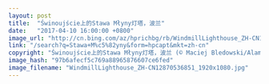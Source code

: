 ```yaml
---
layout: post
title:  "Świnoujście上的Stawa Młyny灯塔，波兰"
date:   "2017-04-10 16:00:00 +0800"
image_url: "http://cn.bing.com/az/hprichbg/rb/WindmillLighthouse_ZH-CN12870536851_1920x1080.jpg"
link: "/search?q=Stawa+M%c5%82yny&form=hpcapt&mkt=zh-cn"
copyright: "Świnoujście上的Stawa Młyny灯塔，波兰 (© Maciej Bledowski/Alamy)"
image_hash: "97b6afecf5c769a88965876607ce6fed"
image_filename: "WindmillLighthouse_ZH-CN12870536851_1920x1080.jpg"
---
```


